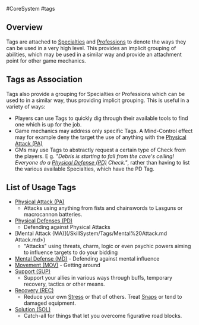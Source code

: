 #CoreSystem #tags 
## Overview
Tags are attached to [Specialties](/SkillSystem/Specialty.md) and [Professions](/SkillSystem/Profession.md) to denote the ways they can be used in a very high level. This provides an implicit grouping of abilities, which may be used in a similar way and provide an attachment point for other game mechanics.

## Tags as Association
Tags also provide a grouping for Specialties or Professions which can be used to in a similar way, thus providing implicit grouping. This is useful in a variety of ways:
- Players can use Tags to quickly dig through their available tools to find one which is up for the job.
- Game mechanics may address only specific Tags. A Mind-Control effect may for example deny the target the use of anything with the [Physical Attack (PA)](</CoreSystem/Tags/Physical Attack.md>)
 - GMs may use Tags to abstractly request a certain type of Check from the players. E g. _"Debris is starting to fall from the cave's ceiling! Everyone do a [Physical Defense (PD)](</CoreSystem/Tags/Physical Defenses.md>) Check."_, rather than having to list the various available Specialties, which have the PD Tag.

## List of Usage Tags
- [Physical Attack (PA)](/CoreSystem/Tags/Physical%20Attack.md)
	- Attacks using anything from fists and chainswords to Lasguns or macrocannon batteries.
- [Physical Defenses (PD)](/CoreSystem/Tags/Physical%20Defenses.md)
	- Defending against Physical Attacks
- [Mental Attack (MA)](/SkillSystem/Tags/Mental%20Attack.md Attack.md>)
	- "Attacks" using threats, charm, logic or even psychic powers aiming to influence targets to do your bidding
- [Mental Defense (MD)](</CoreSystem/Tags/Mental Defense.md>)
		- Defending against mental influence
- [Movement (MOV)](</CoreSystem/Tags/Movement.md>)
		- Getting around
- [Support (SUP)](</CoreSystem/Tags/Support.md>)
	- Support your allies in various ways through buffs, temporary recovery, tactics or other means.
- [Recovery (REC)](</CoreSystem/Tags/Recovery.md>)
	- Reduce your own [Stress](/Combat/Stress.md) or that of others. Treat [Snaps](/Combat/Snaps.MD) or tend to damaged equipment.
- [Solution (SOL)](</CoreSystem/Tags/Solution.md>)
	- Catch-all for things that let you overcome figurative road blocks.